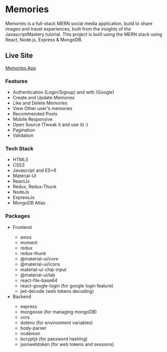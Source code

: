 
<h1>Memories</h1>
<p>
Memories is a full-stack MERN social media application, build to share images and travel experiences, built from the insights of the JavascriptMastery tutorial. This project is built using the MERN stack using React, Node.js, Express & MongoDB.
</p>
<h2>Live Site</h2>
<a href="https://memoriesapp-daironcanel.netlify.app">Memories App</a>

<h3>Features</h3>
<ul>
<li>Authentication (Login/Signup) and with (Google)</li>
<li>Create and Update Memories</li>
<li>Like and Delete Memories</li>
<li>View Other user's memories</li>
<li>Recommended Posts</li>
<li>Mobile Responsive</li>
<li>Open Source (Tweak it and use it) :)</li>
<li>Pagination</li>
<li>Validation</li>
</ul>
<h3>Tech Stack</h3>
<ul>
<li>HTML5</li>
<li>CSS3</li>
<li>Javascript and ES+6</li>
<li>Material-UI</li>
<li>ReactJs</li>
<li>Redux, Redux-Thunk</li>
<li>NodeJs</li>
<li>ExpressJs</li>
<li>MongoDB Atlas</li>
</ul>
<h3>Packages</h3>

<ul><li>Frontend</li><ul>
<li>axios</li>
<li>moment</li>
<li>redux</li>
<li>redux-thunk</li>
<li>@material-ui/core</li>
<li>@material-ui/icons</li>
<li>material-ui-chip-input</li>
<li>@material-ui/lab</li>
<li>react-file-base64</li>
<li>react-google-login (for google login feature)</li>
 <li>jwt-decode (web tokens decoding)</li></ul>

 <li>Backend</li><ul>
 <li>express</li>
 <li>mongoose (for managing mongoDB)</li>
 <li>cors</li>
 <li>dotenv (for environment variables)</li>
 <li>body-parser</li>
 <li>nodemon</li>
 <li>bcryptjs (for password hashing)</li>
 <li>jsonwebtoken (for web tokens and sessions)</li>
</ul>
